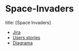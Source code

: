 # Space-Invaders


title: [Space Invaders]
* [Jira](https://spaceinvaderstec.atlassian.net/jira/software/projects/SI/boards/1)
* [Users stories](https://github.com/Nachxx22/Space-Invaders/projects/1)
* [Diagrama](https://cdn.discordapp.com/attachments/820047220879130645/832516366112129034/unknown.png)
